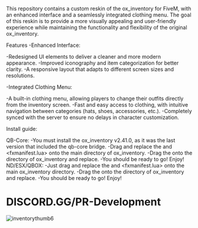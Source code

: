 This repository contains a custom reskin of the ox_inventory for FiveM, with an enhanced interface and a seamlessly integrated clothing menu. The goal of this reskin is to provide a more visually appealing and user-friendly experience while maintaining the functionality and flexibility of the original ox_inventory.

Features
-Enhanced Interface:

   -Redesigned UI elements to deliver a cleaner and more modern appearance.
   -Improved iconography and item categorization for better clarity.
   -A responsive layout that adapts to different screen sizes and resolutions.

-Integrated Clothing Menu:

   -A built-in clothing menu, allowing players to change their outfits directly from the inventory screen.
   -Fast and easy access to clothing, with intuitive navigation between categories (hats, shoes, accessories, etc.).
   -Completely synced with the server to ensure no delays in character customization.

Install guide:

   QB-Core: 
      -You must install the ox_inventory v2.41.0, as it was the last version that included the qb-core bridge.
      -Drag and replace the <modules> and <fxmanifest.lua> onto the main directory of ox_inventory. 
      -Drag the <build> onto the <web> directory of ox_inventory and replace.
      -You should be ready to go! Enjoy!
   ND/ESX/QBOX:
      -Just drag and replace the <modules> and <fxmanifest.lua> onto the main ox_inventory directory.
      -Drag the <build> onto the <web> directory of ox_inventory and replace.
      -You should be ready to go! Enjoy!

# DISCORD.GG/PR-Development

![inventorythumb6](https://github.com/user-attachments/assets/eb1c5b78-d6a4-472e-aba6-e5d5f4ac7af5)
